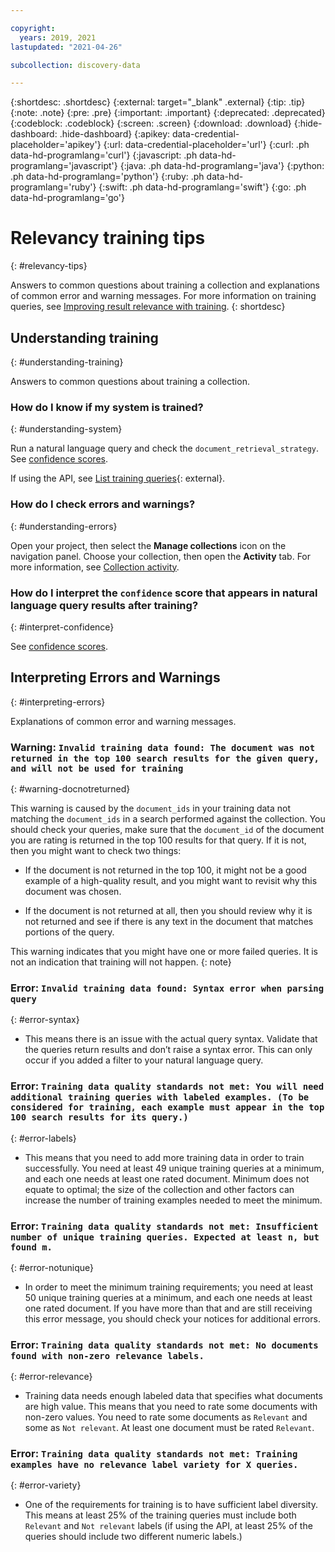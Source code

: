 ```yaml
---

copyright:
  years: 2019, 2021
lastupdated: "2021-04-26"

subcollection: discovery-data

---
```


{:shortdesc: .shortdesc}
{:external: target="_blank" .external}
{:tip: .tip}
{:note: .note}
{:pre: .pre}
{:important: .important}
{:deprecated: .deprecated}
{:codeblock: .codeblock}
{:screen: .screen}
{:download: .download}
{:hide-dashboard: .hide-dashboard}
{:apikey: data-credential-placeholder='apikey'} 
{:url: data-credential-placeholder='url'}
{:curl: .ph data-hd-programlang='curl'}
{:javascript: .ph data-hd-programlang='javascript'}
{:java: .ph data-hd-programlang='java'}
{:python: .ph data-hd-programlang='python'}
{:ruby: .ph data-hd-programlang='ruby'}
{:swift: .ph data-hd-programlang='swift'}
{:go: .ph data-hd-programlang='go'}

# Relevancy training tips
{: #relevancy-tips}

Answers to common questions about training a collection and explanations of common error and warning messages. For more information on training queries, see [Improving result relevance with training](/docs/discovery-data?topic=discovery-data-train).
{: shortdesc}

## Understanding training
{: #understanding-training}

Answers to common questions about training a collection.

### How do I know if my system is trained?
{: #understanding-system}

Run a natural language query and check the `document_retrieval_strategy`. See [confidence scores](/docs/discovery-data?topic=discovery-data-train#confidence).

If using the API, see [List training queries](https://{DomainName}/apidocs/discovery-data#listtrainingqueries){: external}.

### How do I check errors and warnings?
{: #understanding-errors}

Open your project, then select the **Manage collections** icon on the navigation panel. Choose your collection, then open the **Activity** tab. For more information, see [Collection activity](/docs/discovery-data?topic=discovery-data-collection-types#collection-overview).

### How do I interpret the `confidence` score that appears in natural language query results after training?
{: #interpret-confidence}

See [confidence scores](/docs/discovery-data?topic=discovery-data-train#confidence). 

## Interpreting Errors and Warnings
{: #interpreting-errors}

Explanations of common error and warning messages.

### Warning: `Invalid training data found: The document was not returned in the top 100 search results for the given query, and will not be used for training`
{: #warning-docnotreturned}

This warning is caused by the `document_ids` in your training data not matching the `document_ids` in a search performed against the collection. You should check your queries, make sure that the `document_id` of the document you are rating is returned in the top 100 results for that query. If it is not, then you might want to check two things:  

- If the document is not returned in the top 100, it might not be a good example of a high-quality result, and you might want to revisit why this document was chosen.  

- If the document is not returned at all, then you should review why it is not returned and see if there is any text in the document that matches portions of the query.  

This warning indicates that you might have one or more failed queries. It is not an indication that training will not happen.
{: note}  

### Error: `Invalid training data found: Syntax error when parsing query`
{: #error-syntax}

- This means there is an issue with the actual query syntax. Validate that the queries return results and don’t raise a syntax error. This can only occur if you added a filter to your natural language query.

### Error: `Training data quality standards not met: You will need additional training queries with labeled examples. (To be considered for training, each example must appear in the top 100 search results for its query.)`
{: #error-labels}

- This means that you need to add more training data in order to train successfully. You need at least 49 unique training queries at a minimum, and each one needs at least one rated document. Minimum does not equate to optimal; the size of the collection and other factors can increase the number of training examples needed to meet the minimum.  

### Error: `Training data quality standards not met: Insufficient number of unique training queries. Expected at least n, but found m.`
{: #error-notunique}

- In order to meet the minimum training requirements; you need at least 50 unique training queries at a minimum, and each one needs at least one rated document. If you have more than that and are still receiving this error message, you should check your notices for additional errors.  

### Error: `Training data quality standards not met: No documents found with non-zero relevance labels.`
{: #error-relevance}

- Training data needs enough labeled data that specifies what documents are high value. This means that you need to rate some documents with non-zero values. You need to rate some documents as `Relevant` and some as `Not relevant`. At least one document must be rated `Relevant`.

### Error: `Training data quality standards not met: Training examples have no relevance label variety for X queries.`
{: #error-variety}

- One of the requirements for training is to have sufficient label diversity. This means at least 25% of the training queries must include both `Relevant` and `Not relevant` labels (if using the API, at least 25% of the queries should include two different numeric labels.)